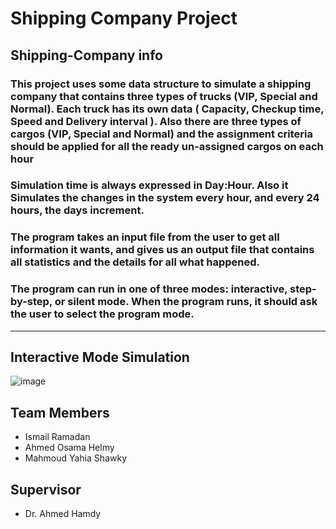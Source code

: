 # Shipping Company Project


## Shipping-Company info
   ### This project uses some data structure to simulate a shipping company that contains three types of trucks (VIP, Special and Normal). Each truck has its own data ( Capacity, Checkup time, Speed and  Delivery interval ). Also there are three types of cargos (VIP, Special and Normal)  and the assignment criteria should be applied for all the ready un-assigned cargos on each hour 
  ### Simulation time is always expressed in Day:Hour.  Also it Simulates the changes in the system every hour, and every 24 hours, the days increment.
### The program takes an input file from the user to get all information it wants, and gives us an output file that contains all statistics and the details for all what happened.
### The program can run in one of three modes: interactive, step-by-step, or silent mode. When the program runs, it should ask the user to select the program mode.

<hr>

## Interactive Mode Simulation

![image](https://user-images.githubusercontent.com/94763036/193460613-0fcdd36a-8260-42bb-9ddd-9ea3ee4338c1.png)


## Team Members
- Ismail Ramadan
- Ahmed Osama Helmy
- Mahmoud Yahia Shawky

## Supervisor
- Dr. Ahmed Hamdy

